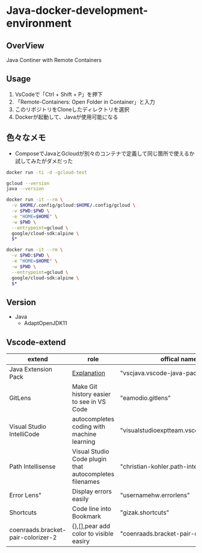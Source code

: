 # Java-docker-development-environment

## OverView

Java Continer with Remote Containers

## Usage

1. VsCodeで「Ctrl + Shift + P」を押下
2. 「Remote-Containers: Open Folder in Container」と入力
3. このリポジトリをCloneしたディレクトリを選択
4. Dockerが起動して、Javaが使用可能になる

## 色々なメモ

- ComposeでJavaとGcloudが別々のコンテナで定義して同じ箇所で使えるか試してみたがダメだった

```bash
docker run -ti -d -gcloud-test

gcloud --version
java --version

docker run -it --rm \
  -v $HOME/.config/gcloud:$HOME/.config/gcloud \
  -v $PWD:$PWD \
  -e "HOME=$HOME" \
  -w $PWD \
  --entrypoint=gcloud \
  google/cloud-sdk:alpine \
  $*

docker run -it --rm \
  -v $PWD:$PWD \
  -e "HOME=$HOME" \
  -w $PWD \
  --entrypoint=gcloud \
  google/cloud-sdk:alpine \
  $*
```

## Version

- Java
  - AdaptOpenJDK11

## Vscode-extend

| extend                             | role                                                                                        | offical name                             |
| ---------------------------------- | ------------------------------------------------------------------------------------------- | ---------------------------------------- |
| Java Extension Pack                | [Explanation](https://marketplace.visualstudio.com/items?itemName=vscjava.vscode-java-pack) | "vscjava.vscode-java-pack"               |
| GitLens                            | Make Git history easier to see in VS Code                                                   | "eamodio.gitlens"                        |
| Visual Studio IntelliCode          | autocompletes coding with machine learning                                                  | "visualstudioexptteam.vscodeintellicode" |
| Path Intellisense                  | Visual Studio Code plugin that autocompletes filenames                                      | "christian-kohler.path-intellisense"     |
| Error Lens"                        | Display errors easily                                                                       | "usernamehw.errorlens"                   |
| Shortcuts                          | Code line into Bookmark                                                                     | "gizak.shortcuts"                        |
| coenraads.bracket-pair-colorizer-2 | {},[],pear add color to visible easiry                                                      | "coenraads.bracket-pair-colorizer-2"     |
